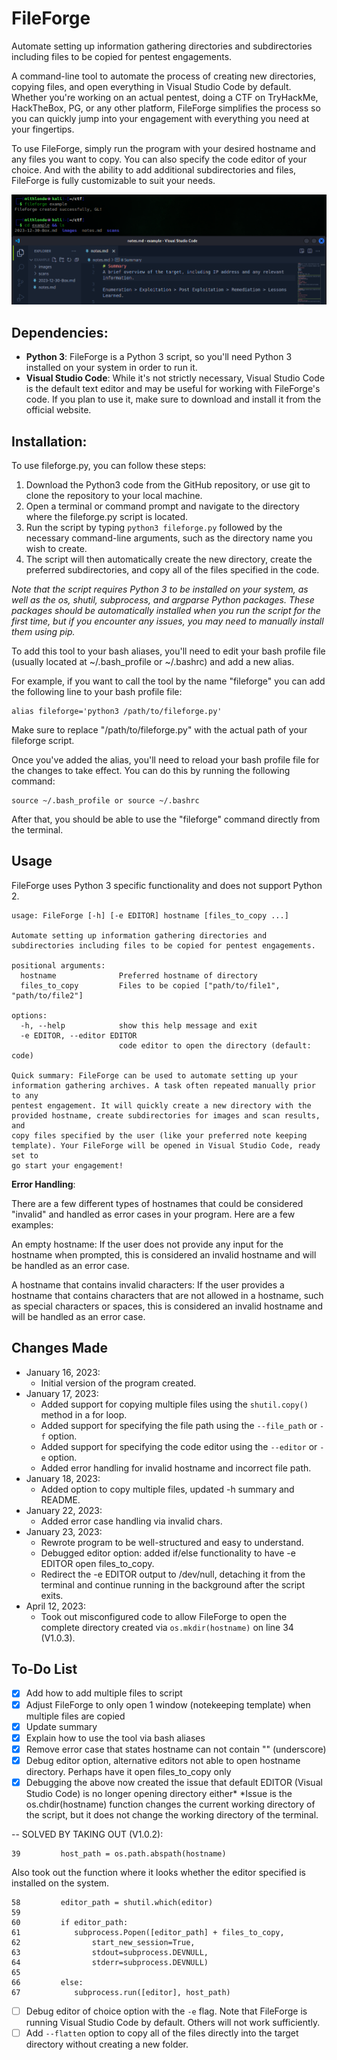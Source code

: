 # FileForge
Automate setting up information gathering directories and subdirectories including files to be copied for pentest engagements.

A command-line tool to automate the process of creating new directories, copying files, and open everything in Visual Studio Code by default. Whether you're working on an actual pentest, doing a CTF on TryHackMe, HackTheBox, PG, or any other platform, FileForge simplifies the process so you can quickly jump into your engagement with everything you need at your fingertips.

To use FileForge, simply run the program with your desired hostname and any files you want to copy. You can also specify the code editor of your choice. And with the ability to add additional subdirectories and files, FileForge is fully customizable to suit your needs.

![image](example.png)

## Dependencies:
- **Python 3**: FileForge is a Python 3 script, so you'll need Python 3 installed on your system in order to run it.
- **Visual Studio Code**: While it's not strictly necessary, Visual Studio Code is the default text editor and may be useful for working with FileForge's code. If you plan to use it, make sure to download and install it from the official website.

## Installation:
To use fileforge.py, you can follow these steps:

1. Download the Python3 code from the GitHub repository, or use git to clone the repository to your local machine.
2. Open a terminal or command prompt and navigate to the directory where the fileforge.py script is located.
3. Run the script by typing `python3 fileforge.py` followed by the necessary command-line arguments, such as the directory name you wish to create.
4. The script will then automatically create the new directory, create the preferred subdirectories, and copy all of the files specified in the code.

_Note that the script requires Python 3 to be installed on your system, as well as the os, shutil, subprocess, and argparse Python packages. These packages should be automatically installed when you run the script for the first time, but if you encounter any issues, you may need to manually install them using pip._

To add this tool to your bash aliases, you'll need to edit your bash profile file (usually located at ~/.bash_profile or ~/.bashrc) and add a new alias.

For example, if you want to call the tool by the name "fileforge" you can add the following line to your bash profile file:

```
alias fileforge='python3 /path/to/fileforge.py'
```
Make sure to replace "/path/to/fileforge.py" with the actual path of your fileforge script.

Once you've added the alias, you'll need to reload your bash profile file for the changes to take effect. You can do this by running the following command:

```
source ~/.bash_profile or source ~/.bashrc
```

After that, you should be able to use the "fileforge" command directly from the terminal.

## Usage
FileForge uses Python 3 specific functionality and does not support Python 2.
```
usage: FileForge [-h] [-e EDITOR] hostname [files_to_copy ...]

Automate setting up information gathering directories and subdirectories including files to be copied for pentest engagements.

positional arguments:
  hostname              Preferred hostname of directory
  files_to_copy         Files to be copied ["path/to/file1", "path/to/file2"]

options:
  -h, --help            show this help message and exit
  -e EDITOR, --editor EDITOR
                        code editor to open the directory (default: code)

Quick summary: FileForge can be used to automate setting up your information gathering archives. A task often repeated manually prior to any
pentest engagement. It will quickly create a new directory with the provided hostname, create subdirectories for images and scan results, and
copy files specified by the user (like your preferred note keeping template). Your FileForge will be opened in Visual Studio Code, ready set to
go start your engagement!
```

**Error Handling**:

There are a few different types of hostnames that could be considered "invalid" and handled as error cases in your program. Here are a few examples:

An empty hostname: If the user does not provide any input for the hostname when prompted, this is considered an invalid hostname and will be handled as an error case.

A hostname that contains invalid characters: If the user provides a hostname that contains characters that are not allowed in a hostname, such as special characters or spaces, this is considered an invalid hostname and will be handled as an error case.

## Changes Made
- January 16, 2023:
    - Initial version of the program created.
- January 17, 2023: 
    - Added support for copying multiple files using the `shutil.copy()` method in a for loop.
    - Added support for specifying the file path using the `--file_path` or `-f` option.
    - Added support for specifying the code editor using the `--editor` or `-e` option.
    - Added error handling for invalid hostname and incorrect file path.
- January 18, 2023:
    - Added option to copy multiple files, updated -h summary and README.
- January 22, 2023:
    - Added error case handling via invalid chars.
- January 23, 2023: 
    - Rewrote program to be well-structured and easy to understand.
    - Debugged editor option: added if/else functionality to have -e EDITOR open files_to_copy.
    - Redirect the -e EDITOR output to /dev/null, detaching it from the terminal and continue running in the background after the script exits.
- April 12, 2023:
    - Took out misconfigured code to allow FileForge to open the complete directory created via `os.mkdir(hostname)` on line 34 (V1.0.3).

## To-Do List
- [x] Add how to add multiple files to script
- [x] Adjust FileForge to only open 1 window (notekeeping template) when multiple files are copied
- [x] Update summary
- [x] Explain how to use the tool via bash aliases
- [x] Remove error case that states hostname can not contain "" (underscore)
- [x] Debug editor option, alternative editors not able to open hostname directory. Perhaps have it open files_to_copy only
- [x] Debugging the above now created the issue that default EDITOR (Visual Studio Code) is no longer opening directory either*
*Issue is the os.chdir(hostname) function changes the current working directory of the script, but it does not change the working directory of the terminal.

-- SOLVED BY TAKING OUT (V1.0.2):
```python3
39         host_path = os.path.abspath(hostname)
```

Also took out the function where it looks whether the editor specified is installed on the system.
```python3
58         editor_path = shutil.which(editor)
59
60         if editor_path:
61            subprocess.Popen([editor_path] + files_to_copy,
62                start_new_session=True, 
63                stdout=subprocess.DEVNULL,
64                stderr=subprocess.DEVNULL)
65        
66         else:
67            subprocess.run([editor], host_path)
```

- [ ] Debug editor of choice option with the `-e` flag. Note that FileForge is running Visual Studio Code by default. Others will not work sufficiently.
- [ ] Add `--flatten` option to copy all of the files directly into the target directory without creating a new folder.
